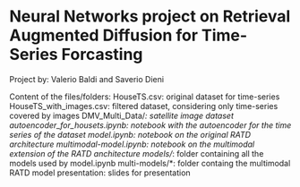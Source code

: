 # Neural Networks project on Retrieval Augmented Diffusion for Time-Series Forcasting

Project by:
Valerio Baldi and Saverio Dieni

Content of the files/folders:
HouseTS.csv: original dataset for time-series
HouseTS_with_images.csv: filtered dataset, considering only time-series covered by images
DMV_Multi_Data/*: satellite image dataset
autoencoder_for_housets.ipynb: notebook with the autoencoder for the time series of the dataset
model.ipynb: notebook on the original RATD architecture
multimodal-model.ipynb: notebook on the multimodal extension of the RATD anchitecture
models/*: folder containing all the models used by model.ipynb
multi-models/*: folder containg the multimodal RATD model
presentation: slides for presentation
